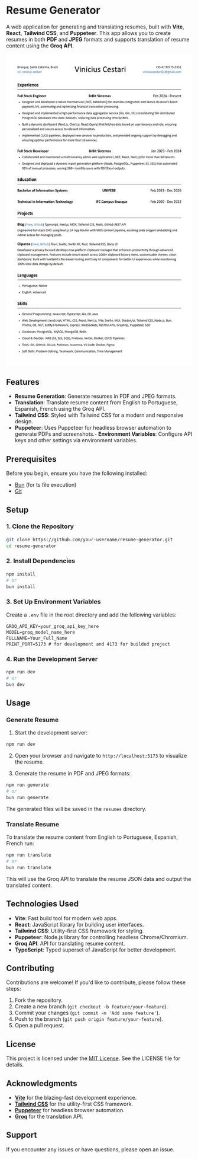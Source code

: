 
# Resume Generator

A web application for generating and translating resumes, built with **Vite**, **React**, **Tailwind CSS**, and **Puppeteer**. This app allows you to create resumes in both **PDF** and **JPEG** 
formats and supports translation of resume content using the **Groq API**.

<div align="center">
<img src="https://github.com/ViniciusCestarii/resume-generator/blob/main/resumes/en/Vinicius%20Cestari%20-%20Resume.jpeg" />
</div>

## Features

- **Resume Generation**: Generate resumes in PDF and JPEG formats.
- **Translation**: Translate resume content from English to Portuguese, Espanish, French using the Groq API.
- **Tailwind CSS**: Styled with Tailwind CSS for a modern and responsive design.
- **Puppeteer**: Uses Puppeteer for headless browser automation to generate PDFs and screenshots.- **Environment Variables**: Configure API keys and other settings via environment variables.    

## Prerequisites

Before you begin, ensure you have the following installed:

- [Bun](https://bun.sh/) (for ts file execution)
- [Git](https://git-scm.com/)

## Setup

### 1. Clone the Repository

```bash
git clone https://github.com/your-username/resume-generator.git
cd resume-generator
```

### 2. Install Dependencies

```bash
npm install
# or
bun install
```

### 3. Set Up Environment Variables

Create a `.env` file in the root directory and add the following variables:

```env
GROQ_API_KEY=your_groq_api_key_here
MODEL=groq_model_name_here
FULLNAME=Your_Full_Name
PRINT_PORT=5173 # for development and 4173 for builded project
```

### 4. Run the Development Server

```bash
npm run dev
# or
bun dev
```

## Usage

### Generate Resume

1. Start the development server:

```bash
npm run dev
```

2. Open your browser and navigate to `http://localhost:5173` to visualize the resume.

3. Generate the resume in PDF and JPEG formats:

```bash
npm run generate
# or
bun run generate
```

The generated files will be saved in the `resumes` directory.

### Translate Resume

To translate the resume content from English to Portuguese, Espanish, French run:

```bash
npm run translate
# or
bun run translate
```

This will use the Groq API to translate the resume JSON data and output the translated content.  

## Technologies Used

- **Vite**: Fast build tool for modern web apps.
- **React**: JavaScript library for building user interfaces.
- **Tailwind CSS**: Utility-first CSS framework for styling.
- **Puppeteer**: Node.js library for controlling headless Chrome/Chromium.
- **Groq API**: API for translating resume content.
- **TypeScript**: Typed superset of JavaScript for better development.

## Contributing

Contributions are welcome! If you'd like to contribute, please follow these steps:

1. Fork the repository.
2. Create a new branch (`git checkout -b feature/your-feature`).
3. Commit your changes (`git commit -m 'Add some feature'`).
4. Push to the branch (`git push origin feature/your-feature`).
5. Open a pull request.

## License

This project is licensed under the [MIT License](https://github.com/ViniciusCestarii/resume-generator/blob/main/LICENSE). See the LICENSE file for details.

## Acknowledgments

- [**Vite**](https://vite.dev/) for the blazing-fast development experience.
- [**Tailwind CSS**](https://tailwindcss.com/) for the utility-first CSS framework.
- [**Puppeteer**](https://pptr.dev/) for headless browser automation.
- [**Groq**](https://groq.com/) for the translation API.

## Support

If you encounter any issues or have questions, please open an issue.
